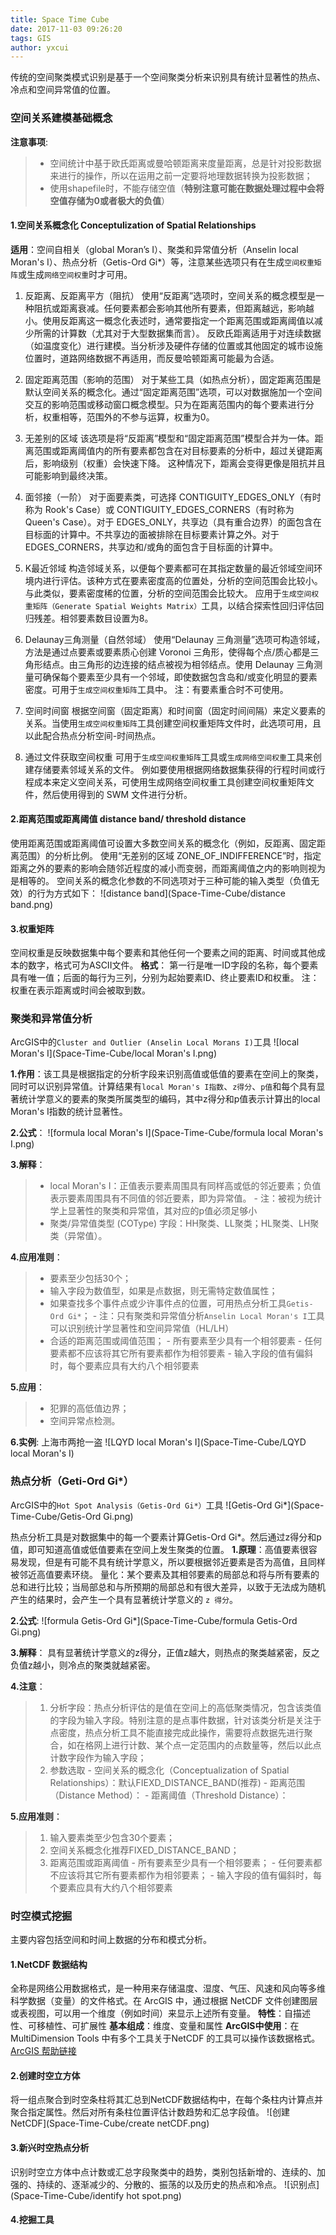 ```yaml
---
title: Space Time Cube
date: 2017-11-03 09:26:20
tags: GIS
author: yxcui
---
```


传统的空间聚类模式识别是基于一个空间聚类分析来识别具有统计显著性的热点、冷点和空间异常值的位置。

### 空间关系建模基础概念
**注意事项**:
>- 空间统计中基于欧氏距离或曼哈顿距离来度量距离，总是针对投影数据来进行的操作，所以在运用之前一定要将地理数据转换为投影数据；
>- 使用shapefile时，不能存储空值（<b>特别注意可能在数据处理过程中会将空值存储为0或者极大的负值</b>）

#### 1.空间关系概念化  Conceptulization of Spatial  Relationships
**适用**：空间自相关（global Moran’s I）、聚类和异常值分析（Anselin local Moran's I）、热点分析（Getis-Ord Gi*）等，注意某些选项只有在生成`空间权重矩阵`或生成`网络空间权重`时才可用。

1. 反距离、反距离平方（阻抗）
使用“反距离”选项时，空间关系的概念模型是一种阻抗或距离衰减。任何要素都会影响其他所有要素，但距离越远，影响越小。使用反距离这一概念化表述时，通常要指定一个距离范围或距离阈值以减少所需的计算数（尤其对于大型数据集而言）。
反欧氏距离适用于对连续数据（如温度变化）进行建模。当分析涉及硬件存储的位置或其他固定的城市设施位置时，道路网络数据不再适用，而反曼哈顿距离可能最为合适。

2. 固定距离范围（影响的范围）
对于某些工具（如热点分析），固定距离范围是默认空间关系的概念化。通过“固定距离范围”选项，可以对数据施加一个空间交互的影响范围或移动窗口概念模型。只为在距离范围内的每个要素进行分析，权重相等，范围外的不参与运算，权重为0。

3. 无差别的区域
该选项是将“反距离”模型和“固定距离范围”模型合并为一体。距离范围或距离阈值内的所有要素都包含在对目标要素的分析中，超过关键距离后，影响级别（权重）会快速下降。
这种情况下，距离会变得更像是阻抗并且可能影响到最终决策。

4. 面邻接（一阶）
对于面要素类，可选择 CONTIGUITY_EDGES_ONLY（有时称为 Rook's Case）或 CONTIGUITY_EDGES_CORNERS（有时称为 Queen's Case）。对于 EDGES_ONLY，共享边（具有重合边界）的面包含在目标面的计算中。不共享边的面被排除在目标要素计算之外。对于 EDGES_CORNERS，共享边和/或角的面包含于目标面的计算中。

5. K最近邻域
构造邻域关系，以便每个要素都可在其指定数量的最近邻域空间环境内进行评估。该种方式在要素密度高的位置处，分析的空间范围会比较小。与此类似，要素密度稀的位置，分析的空间范围会比较大。
应用于`生成空间权重矩阵（Generate Spatial Weights Matrix）`工具，以结合探索性回归评估回归残差。相邻要素数目设置为8。

6. Delaunay三角测量（自然邻域）
使用“Delaunay 三角测量”选项可构造邻域，方法是通过点要素或要素质心创建 Voronoi 三角形，使得每个点/质心都是三角形结点。由三角形的边连接的结点被视为相邻结点。使用 Delaunay 三角测量可确保每个要素至少具有一个邻域，即使数据包含岛和/或变化明显的要素密度。可用于`生成空间权重矩阵`工具中。
注：有要素重合时不可使用。

7. 空间时间窗
根据空间窗（固定距离）和时间窗（固定时间间隔）来定义要素的关系。当使用`生成空间权重矩阵`工具创建空间权重矩阵文件时，此选项可用，且以此配合热点分析空间-时间热点。

8. 通过文件获取空间权重
可用于`生成空间权重矩阵`工具或`生成网络空间权重`工具来创建存储要素邻域关系的文件。
例如要使用根据网络数据集获得的行程时间或行程成本来定义空间关系，可使用生成网络空间权重工具创建空间权重矩阵文件，然后使用得到的 SWM 文件进行分析。

#### 2.距离范围或距离阈值  distance band/ threshold distance
使用距离范围或距离阈值可设置大多数空间关系的概念化（例如，反距离、固定距离范围）的分析比例。
使用“无差别的区域 ZONE_OF_INDIFFERENCE”时，指定距离之外的要素的影响会随邻近程度的减小而变弱，而距离阈值之内的影响则视为是相等的。
空间关系的概念化参数的不同选项对于三种可能的输入类型（负值无效）的行为方式如下：
![distance band](Space-Time-Cube/distance band.png)

#### 3.权重矩阵
空间权重是反映数据集中每个要素和其他任何一个要素之间的距离、时间或其他成本的数字，格式可为ASCII文件。
**格式**：
第一行是唯一ID字段的名称，每个要素具有唯一值；后面的每行为三列，分别为起始要素ID、终止要素ID和权重。
注：权重在表示距离或时间会被取到数。


### 聚类和异常值分析
ArcGIS中的`Cluster and Outlier (Anselin Local Morans I)`工具
![local Moran's I](Space-Time-Cube/local Moran's I.png)

**1.作用**：该工具是根据指定的分析字段来识别高值或低值的要素在空间上的聚类，同时可以识别异常值。计算结果有`local Moran's I指数`、`z得分`、`p值`和每个具有显著统计学意义的要素的聚类所属类型的编码，其中z得分和p值表示计算出的local Moran's I指数的统计显著性。

**2.公式**：
![formula local Moran's I](Space-Time-Cube/formula local Moran's I.png)

**3.解释**：
>- local Moran's I：正值表示要素周围具有同样高或低的邻近要素；负值表示要素周围具有不同值的邻近要素，即为异常值。
    - 注：被视为统计学上显著性的聚类和异常值，其对应的p值必须足够小
>- 聚类/异常值类型 (COType) 字段：HH聚类、LL聚类；HL聚类、LH聚类（异常值）。

**4.应用准则**：
>- 要素至少包括30个；
>- 输入字段为数值型，如果是点数据，则无需特定数值属性；
>- 如果查找多个事件点或少许事件点的位置，可用热点分析工具`Getis-Ord Gi*`；
    - 注：只有聚类和异常值分析`Anselin Local Moran's I`工具可以识别统计学显著性和空间异常值（HL/LH）
>- 合适的距离范围或阈值范围；
    - 所有要素至少具有一个相邻要素
    - 任何要素都不应该将其它所有要素都作为相邻要素
    - 输入字段的值有偏斜时，每个要素应具有大约八个相邻要素

**5.应用**：
>- 犯罪的高低值边界；
>- 空间异常点检测。

**6.实例**:
上海市两抢一盗
![LQYD local Moran's I](Space-Time-Cube/LQYD local Moran's I)

### 热点分析（Geti-Ord  Gi*）
ArcGIS中的`Hot Spot Analysis（Getis-Ord Gi*）`工具
![Getis-Ord Gi*](Space-Time-Cube/Getis-Ord Gi.png)

热点分析工具是对数据集中的每一个要素计算Getis-Ord Gi*。然后通过z得分和p值，即可知道高值或低值要素在空间上发生聚类的位置。
**1.原理**：高值要素很容易发现，但是有可能不具有统计学意义，所以要根据邻近要素是否为高值，且同样被邻近高值要素环绕。
量化：某个要素及其相邻要素的局部总和将与所有要素的总和进行比较；当局部总和与所预期的局部总和有很大差异，以致于无法成为随机产生的结果时，会产生一个具有显著统计学意义的 `z 得分`。

**2.公式**:
![formula Getis-Ord Gi*](Space-Time-Cube/formula Getis-Ord Gi.png)

**3.解释**：
具有显著统计学意义的z得分，正值z越大，则热点的聚类越紧密，反之负值z越小，则冷点的聚类就越紧密。

**4.注意**：
>1. 分析字段：热点分析评估的是值在空间上的高低聚类情况，包含该类值的字段为输入字段。特别注意的是点事件数据，针对该类分析是关注于点密度，热点分析工具不能直接完成此操作，需要将点数据先进行聚合，如在格网上进行计数、某个点一定范围内的点数量等，然后以此点计数字段作为输入字段；
>2. 参数选取
    - 空间关系的概念化（Conceptualization of Spatial Relationships）：默认FIEXD_DISTANCE_BAND(推荐)
    - 距离范围（Distance Method）：
    - 距离阈值（Threshold Distance）：

**5.应用准则**：
>1. 输入要素类至少包含30个要素；
>2. 空间关系概念化推荐FIXED_DISTANCE_BAND；
>3. 距离范围或距离阈值
    - 所有要素至少具有一个相邻要素；
    - 任何要素都不应该将其它所有要素都作为相邻要素；
    - 输入字段的值有偏斜时，每个要素应具有大约八个相邻要素

### 时空模式挖掘
主要内容包括空间和时间上数据的分布和模式分析。

#### 1.NetCDF 数据结构
全称是网络公用数据格式，是一种用来存储温度、湿度、气压、风速和风向等多维科学数据（变量）的文件格式。在 ArcGIS 中，通过根据 NetCDF 文件创建图层或表视图，可以用一个维度（例如时间）来显示上述所有变量。
**特性**：自描述性、可移植性、可扩展性
**基本组成**：维度、变量和属性
**ArcGIS中使用**：在MultiDimension Tools 中有多个工具关于NetCDF 的工具可以操作该数据格式。
[ArcGIS 帮助链接](http://desktop.arcgis.com/zh-cn/arcmap/10.4/manage-data/netcdf/about-the-netcdf-tutorial.htm)

#### 2.创建时空立方体
将一组点聚合到时空条柱将其汇总到NetCDF数据结构中，在每个条柱内计算点并聚合指定属性。然后对所有条柱位置评估计数趋势和汇总字段值。
![创建NetCDF](Space-Time-Cube/create netCDF.png)

#### 3.新兴时空热点分析
识别时空立方体中点计数或汇总字段聚类中的趋势，类别包括新增的、连续的、加强的、持续的、逐渐减少的、分散的、振荡的以及历史的热点和冷点。
![识别点](Space-Time-Cube/identify hot spot.png)

#### 4.挖掘工具